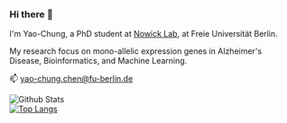 ### Hi there :wave:
I'm Yao-Chung, a PhD student at [Nowick Lab](http://nowicklab.info/), at Freie Universität Berlin. 

My research focus on mono-allelic expression genes in Alzheimer's Disease, Bioinformatics, and Machine Learning.

:mailbox:  yao-chung.chen@fu-berlin.de
<br>

![Github Stats](https://github-readme-stats.vercel.app/api?username=ferygood&count_private=true&show_icons=true&include_all_commits=true&theme=vue)  
[![Top Langs](https://github-readme-stats.vercel.app/api/top-langs/?username=ferygood&hide=Jupyter+Notebook&theme=vue&layout=compact)](https://github.com/ferygood/github-readme-stats)
